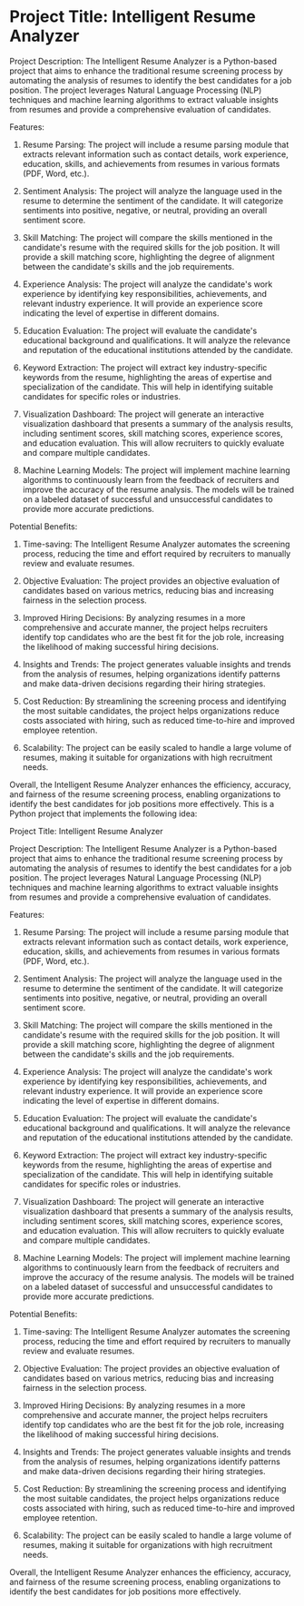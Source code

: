 # Project Title: Intelligent Resume Analyzer

Project Description:
The Intelligent Resume Analyzer is a Python-based project that aims to enhance the traditional resume screening process by automating the analysis of resumes to identify the best candidates for a job position. The project leverages Natural Language Processing (NLP) techniques and machine learning algorithms to extract valuable insights from resumes and provide a comprehensive evaluation of candidates.

Features:
1. Resume Parsing: The project will include a resume parsing module that extracts relevant information such as contact details, work experience, education, skills, and achievements from resumes in various formats (PDF, Word, etc.).

2. Sentiment Analysis: The project will analyze the language used in the resume to determine the sentiment of the candidate. It will categorize sentiments into positive, negative, or neutral, providing an overall sentiment score.

3. Skill Matching: The project will compare the skills mentioned in the candidate's resume with the required skills for the job position. It will provide a skill matching score, highlighting the degree of alignment between the candidate's skills and the job requirements.

4. Experience Analysis: The project will analyze the candidate's work experience by identifying key responsibilities, achievements, and relevant industry experience. It will provide an experience score indicating the level of expertise in different domains.

5. Education Evaluation: The project will evaluate the candidate's educational background and qualifications. It will analyze the relevance and reputation of the educational institutions attended by the candidate.

6. Keyword Extraction: The project will extract key industry-specific keywords from the resume, highlighting the areas of expertise and specialization of the candidate. This will help in identifying suitable candidates for specific roles or industries.

7. Visualization Dashboard: The project will generate an interactive visualization dashboard that presents a summary of the analysis results, including sentiment scores, skill matching scores, experience scores, and education evaluation. This will allow recruiters to quickly evaluate and compare multiple candidates.

8. Machine Learning Models: The project will implement machine learning algorithms to continuously learn from the feedback of recruiters and improve the accuracy of the resume analysis. The models will be trained on a labeled dataset of successful and unsuccessful candidates to provide more accurate predictions.

Potential Benefits:
1. Time-saving: The Intelligent Resume Analyzer automates the screening process, reducing the time and effort required by recruiters to manually review and evaluate resumes.

2. Objective Evaluation: The project provides an objective evaluation of candidates based on various metrics, reducing bias and increasing fairness in the selection process.

3. Improved Hiring Decisions: By analyzing resumes in a more comprehensive and accurate manner, the project helps recruiters identify top candidates who are the best fit for the job role, increasing the likelihood of making successful hiring decisions.

4. Insights and Trends: The project generates valuable insights and trends from the analysis of resumes, helping organizations identify patterns and make data-driven decisions regarding their hiring strategies.

5. Cost Reduction: By streamlining the screening process and identifying the most suitable candidates, the project helps organizations reduce costs associated with hiring, such as reduced time-to-hire and improved employee retention.

6. Scalability: The project can be easily scaled to handle a large volume of resumes, making it suitable for organizations with high recruitment needs.

Overall, the Intelligent Resume Analyzer enhances the efficiency, accuracy, and fairness of the resume screening process, enabling organizations to identify the best candidates for job positions more effectively.
This is a Python project that implements the following idea:

Project Title: Intelligent Resume Analyzer

Project Description:
The Intelligent Resume Analyzer is a Python-based project that aims to enhance the traditional resume screening process by automating the analysis of resumes to identify the best candidates for a job position. The project leverages Natural Language Processing (NLP) techniques and machine learning algorithms to extract valuable insights from resumes and provide a comprehensive evaluation of candidates.

Features:
1. Resume Parsing: The project will include a resume parsing module that extracts relevant information such as contact details, work experience, education, skills, and achievements from resumes in various formats (PDF, Word, etc.).

2. Sentiment Analysis: The project will analyze the language used in the resume to determine the sentiment of the candidate. It will categorize sentiments into positive, negative, or neutral, providing an overall sentiment score.

3. Skill Matching: The project will compare the skills mentioned in the candidate's resume with the required skills for the job position. It will provide a skill matching score, highlighting the degree of alignment between the candidate's skills and the job requirements.

4. Experience Analysis: The project will analyze the candidate's work experience by identifying key responsibilities, achievements, and relevant industry experience. It will provide an experience score indicating the level of expertise in different domains.

5. Education Evaluation: The project will evaluate the candidate's educational background and qualifications. It will analyze the relevance and reputation of the educational institutions attended by the candidate.

6. Keyword Extraction: The project will extract key industry-specific keywords from the resume, highlighting the areas of expertise and specialization of the candidate. This will help in identifying suitable candidates for specific roles or industries.

7. Visualization Dashboard: The project will generate an interactive visualization dashboard that presents a summary of the analysis results, including sentiment scores, skill matching scores, experience scores, and education evaluation. This will allow recruiters to quickly evaluate and compare multiple candidates.

8. Machine Learning Models: The project will implement machine learning algorithms to continuously learn from the feedback of recruiters and improve the accuracy of the resume analysis. The models will be trained on a labeled dataset of successful and unsuccessful candidates to provide more accurate predictions.

Potential Benefits:
1. Time-saving: The Intelligent Resume Analyzer automates the screening process, reducing the time and effort required by recruiters to manually review and evaluate resumes.

2. Objective Evaluation: The project provides an objective evaluation of candidates based on various metrics, reducing bias and increasing fairness in the selection process.

3. Improved Hiring Decisions: By analyzing resumes in a more comprehensive and accurate manner, the project helps recruiters identify top candidates who are the best fit for the job role, increasing the likelihood of making successful hiring decisions.

4. Insights and Trends: The project generates valuable insights and trends from the analysis of resumes, helping organizations identify patterns and make data-driven decisions regarding their hiring strategies.

5. Cost Reduction: By streamlining the screening process and identifying the most suitable candidates, the project helps organizations reduce costs associated with hiring, such as reduced time-to-hire and improved employee retention.

6. Scalability: The project can be easily scaled to handle a large volume of resumes, making it suitable for organizations with high recruitment needs.

Overall, the Intelligent Resume Analyzer enhances the efficiency, accuracy, and fairness of the resume screening process, enabling organizations to identify the best candidates for job positions more effectively.